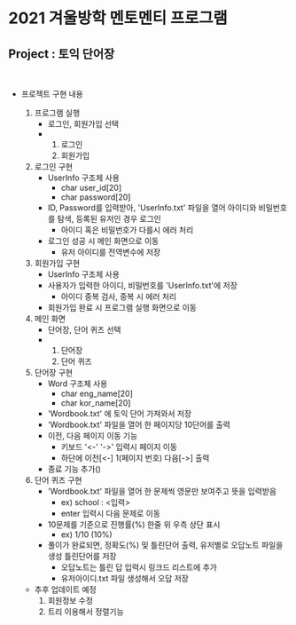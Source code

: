 <h1> 2021 겨울방학 멘토멘티 프로그램  </h1>
<h2> Project : 토익 단어장 </h2>
</br>

- 프로젝트 구현 내용
    1. 프로그램 실행  
        - 로그인, 회원가입 선택
        - 1. 로그인  
            2. 회원가입
    1. 로그인 구현
        - UserInfo 구조체 사용
            - char user_id[20]
            - char password[20]
        - ID, Password를 입력받아, 'UserInfo.txt' 파일을 열어 아이디와 비밀번호를 탐색, 등록된 유저인 경우 로그인
            - 아이디 혹은 비밀번호가 다를시 에러 처리
        - 로그인 성공 시 메인 화면으로 이동
            - 유저 아이디를 전역변수에 저장
    1. 회원가입 구현
        - UserInfo 구조체 사용
        - 사용자가 입력한 아이디, 비밀번호를 'UserInfo.txt'에 저장
            - 아이디 중복 검사, 중복 시 에러 처리
        - 회원가입 완료 시 프로그램 실행 화면으로 이동
    1. 메인 화면
        - 단어장, 단어 퀴즈 선택
        - 1. 단어장
            2. 단어 퀴즈
    1. 단어장 구현
        - Word 구조체 사용
            - char eng_name[20]
            - char kor_name[20]
        - 'Wordbook.txt' 에 토익 단어 가져와서 저장
        - 'Wordbook.txt' 파일을 열어 한 페이지당 10단어를 출력
        - 이전, 다음 페이지 이동 기능
            - 키보드 '<-' '->' 입력시 페이지 이동
            - 하단에 이전[<-] 1(페이지 번호) 다음[->] 출력 
        - 종료 기능 추가()
    1. 단어 퀴즈 구현
        - 'Wordbook.txt' 파일을 열어 한 문제씩 영문만 보여주고 뜻을 입력받음
            - ex) school : <입력>
            - enter 입력시 다음 문제로 이동
        - 10문제를 기준으로 진행률(%) 한줄 위 우측 상단 표시
            - ex) 1/10 (10%)
        - 풀이가 완료되면, 정확도(%) 및 틀린단어 출력, 유저별로 오답노트 파일을 생성 틀린단어를 저장
            - 오답노트는 틀린 답 입력시 링크드 리스트에 추가
            - 유저아이디.txt 파일 생성해서 오답 저장

    - 추후 업데이트 예정
        1. 회원정보 수정
        2. 트리 이용해서 정렬기능